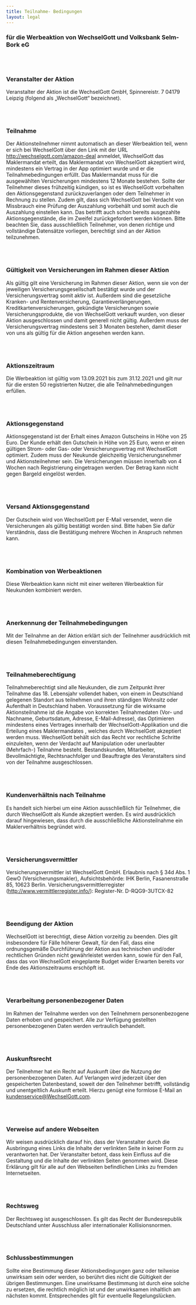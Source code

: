 ```yaml
---
title: Teilnahme- Bedingungen 
layout: legal
---
```


### für die Werbeaktion von WechselGott und Volksbank Selm-Bork eG

<br>
<br>

### Veranstalter der Aktion

Veranstalter der Aktion ist die WechselGott GmbH, Spinnereistr. 7 04179 Leipzig (folgend als „WechselGott“ bezeichnet).

<br>
<br>

### Teilnahme

Der Aktionsteilnehmer nimmt automatisch an dieser Werbeaktion teil, wenn er sich bei WechselGott über den Link mit der
URL http://wechselgott.com/amazon-deal anmeldet, WechselGott das Maklermandat erteilt, das Maklermandat von WechselGott
akzeptiert wird, mindestens ein Vertrag in der App optimiert wurde und er die Teilnahmebedingungen erfüllt. Das
Maklermandat muss für die ausgewählten Versicherungen mindestens 12 Monate bestehen. Sollte der Teilnehmer dieses
frühzeitig kündigen, so ist es WechselGott vorbehalten den Aktionsgegenstand zurückzuverlangen oder dem Teilnehmer in
Rechnung zu stellen. Zudem gilt, dass sich WechselGott bei Verdacht von Missbrauch eine Prüfung der Auszahlung vorbehält
und somit auch die Auszahlung einstellen kann. Das betrifft auch schon bereits ausgezahlte Aktionsgegenstände, die im
Zweifel zurückgefordert werden können. Bitte beachten Sie, dass ausschließlich Teilnehmer, von denen richtige und
vollständige Datensätze vorliegen, berechtigt sind an der Aktion teilzunehmen.

<br>
<br>

### Gültigkeit von Versicherungen im Rahmen dieser Aktion

Als gültig gilt eine Versicherung im Rahmen dieser Aktion, wenn sie von der jeweiligen Versicherungsgesellschaft
bestätigt wurde und der Versicherungsvertrag somit aktiv ist. Außerdem sind die gesetzliche Kranken- und
Rentenversicherung, Garantieverlängerungen, Kreditkartenversicherungen, gekündigte Versicherungen sowie
Versicherungsprodukte, die von WechselGott verkauft wurden, von dieser Aktion ausgeschlossen und damit generell nicht
gültig. Außerdem muss der Versicherungsvertrag mindestens seit 3 Monaten bestehen, damit dieser von uns als gültig für
die Aktion angesehen werden kann.

<br>
<br>

### Aktionszeitraum

Die Werbeaktion ist gültig vom 13.09.2021 bis zum 31.12.2021 und gilt nur für die ersten 50 registrierten Nutzer, die
alle Teilnahmebedingungen erfüllen.

<br>
<br>

### Aktionsgegenstand

Aktionsgegenstand ist der Erhalt eines Amazon Gutscheins in Höhe von 25 Euro. Der Kunde erhält den Gutschein in Höhe von
25 Euro, wenn er einen gültigen Strom- oder Gas- oder Versicherungsvertrag mit WechselGott optimiert. Zudem muss der
Neukunde gleichzeitig Versicherungsnehmer und Aktionsteilnehmer sein. Die Versicherungen müssen innerhalb von 4 Wochen
nach Registrierung eingetragen werden. Der Betrag kann nicht gegen Bargeld eingelöst werden.

<br>
<br>

### Versand Aktionsgegenstand

Der Gutschein wird von WechselGott per E-Mail versendet, wenn die Versicherungen als gültig bestätigt worden sind. Bitte
haben Sie dafür Verständnis, dass die Bestätigung mehrere Wochen in Anspruch nehmen kann.


<br>
<br>

### Kombination von Werbeaktionen

Diese Werbeaktion kann nicht mit einer weiteren Werbeaktion für Neukunden kombiniert werden.

<br>
<br>

### Anerkennung der Teilnahmebedingungen

Mit der Teilnahme an der Aktion erklärt sich der Teilnehmer ausdrücklich mit diesen Teilnahmebedingungen einverstanden.

<br>
<br>

### Teilnahmeberechtigung

Teilnahmeberechtigt sind alle Neukunden, die zum Zeitpunkt ihrer Teilnahme das 18. Lebensjahr vollendet haben, von einem
in Deutschland gelegenen Standort aus teilnehmen und ihren ständigen Wohnsitz oder Aufenthalt in Deutschland haben.
Voraussetzung für die wirksame Aktionsteilnahme ist die Angabe von korrekten Teilnahmedaten (Vor- und Nachname,
Geburtsdatum, Adresse, E-Mail-Adresse), das Optimieren mindestens eines Vertrages innerhalb der WechselGott-Applikation
und die Erteilung eines Maklermandates , welches durch WechselGott akzeptiert werden muss. WechselGott behält sich das
Recht vor rechtliche Schritte einzuleiten, wenn der Verdacht auf Manipulation oder unerlaubter (Mehrfach-) Teilnahme
besteht. Bestandskunden, Mitarbeiter, Bevollmächtigte, Rechtsnachfolger und Beauftragte des Veranstalters sind von der
Teilnahme ausgeschlossen.

<br>
<br>

### Kundenverhältnis nach Teilnahme

Es handelt sich hierbei um eine Aktion ausschließlich für Teilnehmer, die durch WechselGott als Kunde akzeptiert werden.
Es wird ausdrücklich darauf hingewiesen, dass durch die ausschließliche Aktionsteilnahme ein Maklerverhältnis begründet
wird.

<br>
<br>

### Versicherungsvermittler

Versicherungsvermittler ist WechselGott GmbH. Erlaubnis nach § 34d Abs. 1 GewO (Versicherungsmakler), Aufsichtsbehörde:
IHK Berlin, Fasanenstraße 85, 10623 Berlin. Versicherungsvermittlerregister (http://www.vermittlerregister.info/):
Register-Nr. D-RQG9-3UTCX-82

<br>
<br>

### Beendigung der Aktion

WechselGott ist berechtigt, diese Aktion vorzeitig zu beenden. Dies gilt insbesondere für Fälle höherer Gewalt, für den
Fall, dass eine ordnungsgemäße Durchführung der Aktion aus technischen und/oder rechtlichen Gründen nicht gewährleistet
werden kann, sowie für den Fall, dass das von WechselGott eingeplante Budget wider Erwarten bereits vor Ende des
Aktionszeitraums erschöpft ist.

<br>
<br>

### Verarbeitung personenbezogener Daten

Im Rahmen der Teilnahme werden von den Teilnehmern personenbezogene Daten erhoben und gespeichert. Alle zur Verfügung
gestellten personenbezogenen Daten werden vertraulich behandelt.

<br>
<br>

### Auskunftsrecht

Der Teilnehmer hat ein Recht auf Auskunft über die Nutzung der personenbezogenen Daten. Auf Verlangen wird jederzeit
über den gespeicherten Datenbestand, soweit der den Teilnehmer betrifft, vollständig und unentgeltlich Auskunft erteilt.
Hierzu genügt eine formlose E-Mail an kundenservice@WechselGott.com.

<br>
<br>

### Verweise auf andere Webseiten

Wir weisen ausdrücklich darauf hin, dass der Veranstalter durch die Ausbringung eines Links die Inhalte der verlinkten
Seite in keiner Form zu verantworten hat. Der Veranstalter betont, dass kein Einfluss auf die Gestaltung und die Inhalte
der verlinkten Seiten genommen wird. Diese Erklärung gilt für alle auf den Webseiten befindlichen Links zu fremden
Internetseiten.

<br>
<br>

### Rechtsweg

Der Rechtsweg ist ausgeschlossen. Es gilt das Recht der Bundesrepublik Deutschland unter Ausschluss aller
internationaler Kollisionsnormen.

<br>
<br>

### Schlussbestimmungen

Sollte eine Bestimmung dieser Aktionsbedingungen ganz oder teilweise unwirksam sein oder werden, so berührt dies nicht
die Gültigkeit der übrigen Bestimmungen. Eine unwirksame Bestimmung ist durch eine solche zu ersetzen, die rechtlich
möglich ist und der unwirksamen inhaltlich am nächsten kommt. Entsprechendes gilt für eventuelle Regelungslücken.